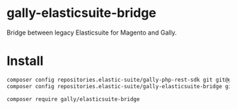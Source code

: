 # gally-elasticsuite-bridge
Bridge between legacy Elasticsuite for Magento and Gally.

# Install

```bash
composer config repositories.elastic-suite/gally-php-rest-sdk git git@github.com:Elastic-Suite/gally-php-rest-sdk.git
composer config repositories.elastic-suite/gally-elasticsuite-bridge git git@github.com:Elastic-Suite/gally-elasticsuite-bridge.git
```

```bash
composer require gally/elasticsuite-bridge
```
